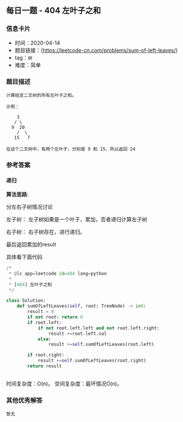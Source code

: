 ## 每日一题 - 404 左叶子之和

### 信息卡片

- 时间：2020-04-14
- 题目链接：(https://leetcode-cn.com/problems/sum-of-left-leaves/)
- tag：`树`
- 难度：简单

### 题目描述

```
计算给定二叉树的所有左叶子之和。

示例：

    3
   / \
  9  20
    /  \
   15   7

在这个二叉树中，有两个左叶子，分别是 9 和 15，所以返回 24

```



### 参考答案

#### 递归

**算法思路**:

分左右子树情况讨论

左子树：
左子树如果是一个叶子，累加，否者递归计算左子树

右子树：
右子树存在，进行递归。

最后返回累加的result



具体看下面代码

```python
/*
 * @lc app=leetcode id=404 lang=python
 *
 * [404] 左叶子之和
 */

class Solution:
    def sumOfLeftLeaves(self, root: TreeNode) -> int:
        result = 0
        if not root: return 0
        if root.left:
            if not root.left.left and not root.left.right:
                result +=root.left.val
            else:
                result +=self.sumOfLeftLeaves(root.left)

        if root.right:
            result +=self.sumOfLeftLeaves(root.right)
        return result
		
```


时间复杂度：O(n)。
空间复杂度：最坏情况O(n)。
 


### 其他优秀解答

```
暂无
```



